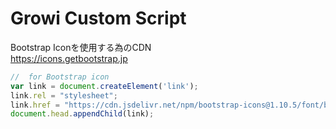 # Growi Custom Script

Bootstrap Iconを使用する為のCDN  
https://icons.getbootstrap.jp

```javascript
//  for Bootstrap icon
var link = document.createElement('link');
link.rel = "stylesheet";
link.href = "https://cdn.jsdelivr.net/npm/bootstrap-icons@1.10.5/font/bootstrap-icons.css";
document.head.appendChild(link);
```

